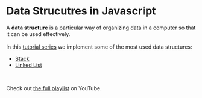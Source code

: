 # Data Strucutres in Javascript

A **data structure** is a particular way of organizing data in a computer so that it can be used effectively.
<br/><br/>
In this [tutorial series][playlist] we implement some of the most used data structures:
- [Stack][stackFolder]
- [Linked List][linkedListFolder]
<br>

Check out [the full playlist][playlist] on YouTube.

[playlist]: https://www.youtube.com/playlist?list=PLy2rcK8o10gNmfTInWmFF8loDxtEf5dcB
[stackFolder]: stack
[linkedListFolder]: linked_list
